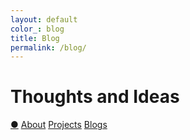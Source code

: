 ```yaml
---
layout: default
color_: blog
title: Blog
permalink: /blog/
---
```



<r-grid class="main" columns=6 columns-s=4 columns-xs=2>

<r-cell order="-10" span=4 span-s=2>
  <h1>Thoughts and Ideas</h1>
</r-cell>

<r-cell order="-9" class="menu" span=2 span-s=2>
  <div class='focus4'>
    <a href="/">&#x25CF;</a>
    <a href="/about/">About</a>
    <a href="/projects/">Projects</a>
    <a href="/blog/">Blogs</a>
  </div>
</r-cell>
</r-grid>